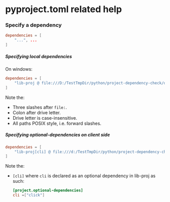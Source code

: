 # pyproject.toml related help

### Specify a dependency

```toml
dependencies = [
    "...", ...
]
```

##### Specifying local dependencies

On windows:

```toml
dependencies = [
    "lib-proj @ file:///D:/TestTmpDir/python/project-dependency-check/optional-dep-check/lib-proj"
]
```

Note the:
- Three slashes after `file:`.
- Colon after drive letter.
- Drive letter is case-insensitive.
- All paths POSIX style, i.e. forward slashes.


##### Specifying optional-dependencies on client side

```toml
dependencies = [
    "lib-proj[cli] @ file:///d:/TestTmpDir/python/project-dependency-check/optional-dep-check/lib-proj"
]
```

Note the:
- `[cli]` where `cli` is declared as an optional dependency in lib-proj as such:
    ```toml
    [project.optional-dependencies]
    cli =["click"]
    ```

